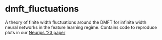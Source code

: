 # dmft_fluctuations
A theory of finite width fluctuations around the DMFT for infinite width neural networks in the feature learning regime. Contains code to reproduce plots in our [Neurips '23 paper](https://arxiv.org/abs/2304.03408)
